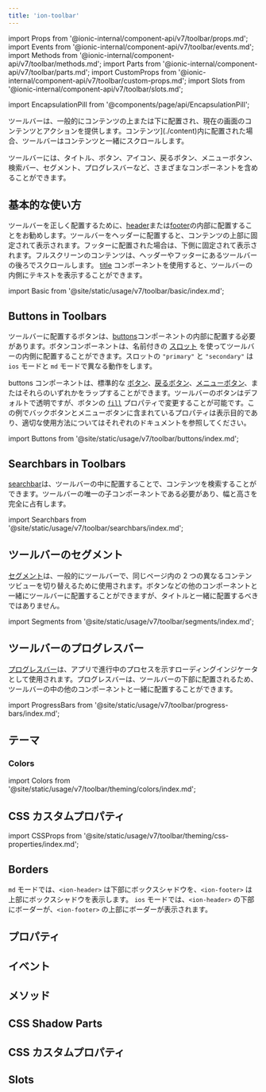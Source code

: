 ```yaml
---
title: 'ion-toolbar'
---
```


import Props from '@ionic-internal/component-api/v7/toolbar/props.md';
import Events from '@ionic-internal/component-api/v7/toolbar/events.md';
import Methods from '@ionic-internal/component-api/v7/toolbar/methods.md';
import Parts from '@ionic-internal/component-api/v7/toolbar/parts.md';
import CustomProps from '@ionic-internal/component-api/v7/toolbar/custom-props.md';
import Slots from '@ionic-internal/component-api/v7/toolbar/slots.md';

<head>
  <title>ion-toolbar: Customize App Menu Toolbar Buttons and Icons</title>
  <meta
    name="description"
    content="Ion-toolbar コンポーネントは、アプリのメニューにあるツールバーボタンをカスタマイズすることができます。コンテンツの上下に固定ツールバーを追加したり、コンテンツと一緒にスクロールするフルスクリーンを使用することができます。"
  />
</head>

import EncapsulationPill from '@components/page/api/EncapsulationPill';

<EncapsulationPill type="shadow" />

ツールバーは、一般的にコンテンツの上または下に配置され、現在の画面のコンテンツとアクションを提供します。コンテンツ](./content)内に配置された場合、ツールバーはコンテンツと一緒にスクロールします。

ツールバーには、タイトル、ボタン、アイコン、戻るボタン、メニューボタン、検索バー、セグメント、プログレスバーなど、さまざまなコンポーネントを含めることができます。

## 基本的な使い方

ツールバーを正しく配置するために、[header](./header)または[footer](./footer)の内部に配置することをお勧めします。ツールバーをヘッダーに配置すると、コンテンツの上部に固定されて表示されます。フッターに配置された場合は、下側に固定されて表示されます。フルスクリーンのコンテンツは、ヘッダーやフッターにあるツールバーの後ろでスクロールします。 [title](./title) コンポーネントを使用すると、ツールバーの内側にテキストを表示することができます。

import Basic from '@site/static/usage/v7/toolbar/basic/index.md';

<Basic />

## Buttons in Toolbars

ツールバーに配置するボタンは、[buttons](./buttons)コンポーネントの内部に配置する必要があります。ボタンコンポーネントは、名前付きの [スロット](#slots) を使ってツールバーの内側に配置することができます。スロットの `"primary"` と `"secondary"` は `ios` モードと `md` モードで異なる動作をします。

buttons コンポーネントは、標準的な [ボタン](./button)、[戻るボタン](./back-button)、[メニューボタン](./menu-button)、またはそれらのいずれかをラップすることができます。ツールバーのボタンはデフォルトで透明ですが、ボタンの [`fill`](./button#fill) プロパティで変更することが可能です。この例でバックボタンとメニューボタンに含まれているプロパティは表示目的であり、適切な使用方法についてはそれぞれのドキュメントを参照してください。

import Buttons from '@site/static/usage/v7/toolbar/buttons/index.md';

<Buttons />

## Searchbars in Toolbars

[searchbar](./searchbar)は、ツールバーの中に配置することで、コンテンツを検索することができます。ツールバーの唯一の子コンポーネントである必要があり、幅と高さを完全に占有します。

import Searchbars from '@site/static/usage/v7/toolbar/searchbars/index.md';

<Searchbars />

## ツールバーのセグメント

[セグメント](./segment)は、一般的にツールバーで、同じページ内の 2 つの異なるコンテンツビューを切り替えるために使用されます。ボタンなどの他のコンポーネントと一緒にツールバーに配置することができますが、タイトルと一緒に配置するべきではありません。

import Segments from '@site/static/usage/v7/toolbar/segments/index.md';

<Segments />

## ツールバーのプログレスバー

[プログレスバー](./progress-bar)は、アプリで進行中のプロセスを示すローディングインジケータとして使用されます。プログレスバーは、ツールバーの下部に配置されるため、ツールバーの中の他のコンポーネントと一緒に配置することができます。

import ProgressBars from '@site/static/usage/v7/toolbar/progress-bars/index.md';

<ProgressBars />

## テーマ

### Colors

import Colors from '@site/static/usage/v7/toolbar/theming/colors/index.md';

<Colors />

## CSS カスタムプロパティ

import CSSProps from '@site/static/usage/v7/toolbar/theming/css-properties/index.md';

<CSSProps />

## Borders

`md` モードでは、`<ion-header>` は下部にボックスシャドウを、`<ion-footer>` は上部にボックスシャドウを表示します。 `ios` モードでは、`<ion-header>` の下部にボーダーが、`<ion-footer>` の上部にボーダーが表示されます。

## プロパティ

<Props />

## イベント

<Events />

## メソッド

<Methods />

## CSS Shadow Parts

<Parts />

## CSS カスタムプロパティ

<CustomProps />

## Slots

<Slots />
